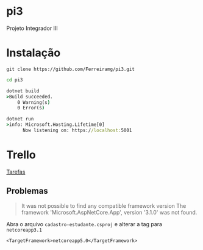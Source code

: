 # pi3
Projeto Integrador III
# Instalação
```
git clone https://github.com/Ferreiramg/pi3.git
```
```cmd
cd pi3

dotnet build
>Build succeeded.
    0 Warning(s)
    0 Error(s)

dotnet run
>info: Microsoft.Hosting.Lifetime[0]
      Now listening on: https://localhost:5001
```
# Trello
[Tarefas](https://trello.com/b/Msk3qZXR/modelo-de-projeto-scrum)

## Problemas
>It was not possible to find any compatible framework version
The framework 'Microsoft.AspNetCore.App', version '3.1.0' was not found.

 Abra o arquivo `cadastro-estudante.csproj` e alterar a tag para ``netcoreapp3.1`` 
```
<TargetFramework>netcoreapp5.0</TargetFramework>
```